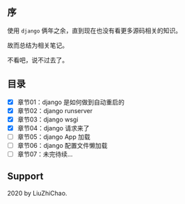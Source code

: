 
## 序

使用 `django` 俩年之余，直到现在也没有看更多源码相关的知识。

故而总结为相关笔记。

不看吧，说不过去了。

## 目录

- [x] 章节01：django 是如何做到自动重启的
- [x] 章节02：django runserver
- [x] 章节03：django wsgi
- [x] 章节04：django 请求来了
- [ ] 章节05：django App 加载
- [ ] 章节06：django 配置文件懒加载
- [ ] 章节07：未完待续...

## Support

2020 by LiuZhiChao.
